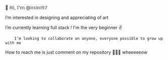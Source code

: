 💃 ℍ𝕚, 𝕀’𝕞 @𝕞𝕚𝕟𝕚𝟡𝟟

  
   I’m interested in designing and appreciating of art
   
 I’m currently learning full stack ! I'm the very beginner ✌
  
        I’m looking to collaborate on anyone, everyone possible to grow up with me

How to reach me is just comment on my repository 🤸🏼‍♂️ wheeeeeow

<!---
mini97/mini97 is a ✨ special ✨ repository because its `README.md` (this file) appears on your GitHub profile.
You can click the Preview link to take a look at your changes.
--->
